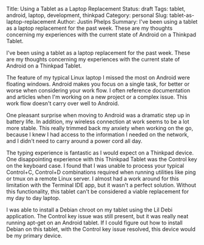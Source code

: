 Title: Using a Tablet as a Laptop Replacement
Status: draft
Tags: tablet, android, laptop, development, thinkpad
Category: personal
Slug: tablet-as-laptop-replacement
Author: Justin Phelps
Summary: I've been using a tablet as a laptop replacement for the past week. These are my thoughts concerning my experiences with the current state of Android on a Thinkpad Tablet.

I've been using a tablet as a laptop replacement for the past week. These are my thoughts concerning my experiences with the current state of Android on a Thinkpad Tablet.

The feature of my typical Linux laptop I missed the most on Android were floating windows. Android makes you focus on a single task, for better or worse when considering your work flow. I often reference documentation and articles when I'm working on a new project or a complex issue. This work flow doesn't carry over well to Android.

One pleasant surprise when moving to Android was a dramatic step up in battery life. In addition, my wireless connection at work seems to be a lot more stable. This really trimmed back my anxiety when working on the go, because I knew I had access to the information I needed on the network, and I didn't need to carry around a power cord all day.

The typing experience is fantastic as I would expect on a Thinkpad device. One disappointing experience with this Thinkpad Tablet was the Control key on the keyboard case. I found that I was unable to process your typical Control+C, Control+D combinations required when running utilities like ping or tmux on a remote Linux server. I almost had a work around for this limitation with the Terminal IDE app, but it wasn't a perfect solution. Without this functionality, this tablet can't be considered a viable replacement for my day to day laptop.

I was able to install a Debian chroot on my tablet using the Lil Debi application. The Control key issue was still present, but it was really neat running apt-get on an Android tablet. If I could figure out how to install Debian on this tablet, with the Control key issue resolved, this device would be my primary device.
